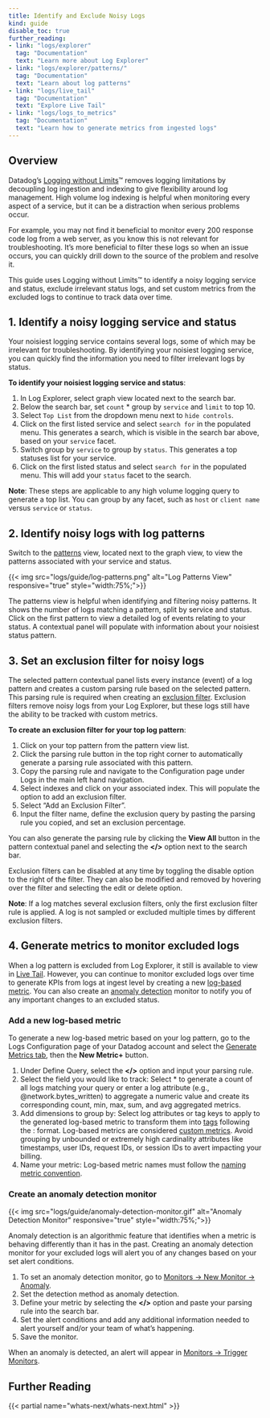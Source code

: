 ```yaml
---
title: Identify and Exclude Noisy Logs
kind: guide
disable_toc: true
further_reading:
- link: "logs/explorer"
  tag: "Documentation"
  text: "Learn more about Log Explorer"
- link: "logs/explorer/patterns/"
  tag: "Documentation"
  text: "Learn about log patterns"
- link: "logs/live_tail"
  tag: "Documentation"
  text: "Explore Live Tail"
- link: "logs/logs_to_metrics"
  tag: "Documentation"
  text: "Learn how to generate metrics from ingested logs"
---
```


## Overview

Datadog’s [Logging without Limits][1]&trade; removes logging limitations by decoupling log ingestion and indexing to give flexibility around log management. High volume log indexing is helpful when monitoring every aspect of a service, but it can be a distraction when serious problems occur.

For example, you may not find it beneficial to monitor every 200 response code log from a web server, as you know this is not relevant for troubleshooting. It’s more beneficial to filter these logs so when an issue occurs, you can quickly drill down to the source of the problem and resolve it.

This guide uses Logging without Limits&trade; to identify a noisy logging service and status, exclude irrelevant status logs, and set custom metrics from the excluded logs to continue to track data over time.

## 1. Identify a noisy logging service and status

Your noisiest logging service contains several logs, some of which may be irrelevant for troubleshooting. By identifying your noisiest logging service, you can quickly find the information you need to filter irrelevant logs by status.

**To identify your noisiest logging service and status**:

1. In Log Explorer, select graph view located next to the search bar. 
2. Below the search bar, set `count` * group by `service` and `limit` to top 10.
3. Select `Top List` from the dropdown menu next to `hide controls`.
4. Click on the first listed service and select `search for` in the populated menu. This generates a search, which is visible in the search bar above, based on your `service` facet.
5. Switch group by `service` to group by `status`. This generates a top statuses list for your service.
6. Click on the first listed status and select `search for` in the populated menu. This will add your `status` facet to the search.

**Note**: These steps are applicable to any high volume logging query to generate a top list. You can group by any facet, such as `host` or `client name` versus `service` or `status`.

## 2. Identify noisy logs with log patterns
Switch to the [patterns][2] view, located next to the graph view, to view the patterns associated with your service and status.

{{< img src="logs/guide/log-patterns.png" alt="Log Patterns View" responsive="true" style="width:75%;">}}

The patterns view is helpful when identifying and filtering noisy patterns. It shows the number of logs matching a pattern, split by service and status. Click on the first pattern to view a detailed log of events relating to your status. A contextual panel will populate with information about your noisiest status pattern.

## 3. Set an exclusion filter for noisy logs

The selected pattern contextual panel lists every instance (event) of a log pattern and creates a custom parsing rule based on the selected pattern. This parsing rule is required when creating an [exclusion filter][3]. Exclusion filters remove noisy logs from your Log Explorer, but these logs still have the ability to be tracked with custom metrics.

**To create an exclusion filter for your top log pattern**:

1. Click on your top pattern from the pattern view list.
2. Click the parsing rule button in the top right corner to automatically generate a parsing rule associated with this pattern.
3. Copy the parsing rule and navigate to the Configuration page under Logs in the main left hand navigation.
4. Select indexes and click on your associated index. This will populate the option to add an exclusion filter.
5. Select “Add an Exclusion Filter”.
6. Input the filter name, define the exclusion query by pasting the parsing rule you copied, and set an exclusion percentage.

You can also generate the parsing rule by clicking the **View All** button in the pattern contextual panel and selecting the **</>** option next to the search bar.

Exclusion filters can be disabled at any time by toggling the disable option to the right of the filter. They can also be modified and removed by hovering over the filter and selecting the edit or delete option.

**Note**: If a log matches several exclusion filters, only the first exclusion filter rule is applied. A log is not sampled or excluded multiple times by different exclusion filters.

## 4. Generate metrics to monitor excluded logs

When a log pattern is excluded from Log Explorer, it still is available to view in [Live Tail][4]. However, you can continue to monitor excluded logs over time to generate KPIs from logs at ingest level by creating a new [log-based metric][5]. You can also create an [anomaly detection][6] monitor to notify you of any important changes to an excluded status.

### Add a new log-based metric

To generate a new log-based metric based on your log pattern, go to the Logs Configuration page of your Datadog account and select the [Generate Metrics tab][7], then the **New Metric+** button.

1. Under Define Query, select the **</>** option and input your parsing rule.
2. Select the field you would like to track: Select * to generate a count of all logs matching your query or enter a log attribute (e.g., @network.bytes_written) to aggregate a numeric value and create its corresponding count, min, max, sum, and avg aggregated metrics.
3. Add dimensions to group by: Select log attributes or tag keys to apply to the generated log-based metric to transform them into [tags][8] following the <KEY>:<VALUE> format. Log-based metrics are considered [custom metrics][9]. Avoid grouping by unbounded or extremely high cardinality attributes like timestamps, user IDs, request IDs, or session IDs to avert impacting your billing.
4. Name your metric: Log-based metric names must follow the [naming metric convention][10].

### Create an anomaly detection monitor
{{< img src="logs/guide/anomaly-detection-monitor.gif" alt="Anomaly Detection Monitor" responsive="true" style="width:75%;">}}

Anomaly detection is an algorithmic feature that identifies when a metric is behaving differently than it has in the past. Creating an anomaly detection monitor for your excluded logs will alert you of any changes based on your set alert conditions.

1. To set an anomaly detection monitor, go to [Monitors -> New Monitor -> Anomaly][11].
2. Set the detection method as anomaly detection.
3. Define your metric by selecting the **</>** option and paste your parsing rule into the search bar.
4. Set the alert conditions and add any additional information needed to alert yourself and/or your team of what’s happening.
5. Save the monitor.

When an anomaly is detected, an alert will appear in [Monitors -> Trigger Monitors][12].

## Further Reading

{{< partial name="whats-next/whats-next.html" >}}

[1]: /logs
[2]: /logs/explorer/patterns
[3]: /logs/indexes/#exclusion-filters
[4]: /logs/live_tail/#overview
[5]: /logs/logs_to_metrics
[6]: /monitors/monitor_types/anomaly
[7]: https://app.datadoghq.com/logs/pipelines/generate-metrics
[8]: /tagging
[9]: /developers/metrics/custom_metrics
[10]: /developers/metrics/#naming-metrics
[11]: https://app.datadoghq.com/monitors#create/anomaly
[12]: https://app.datadoghq.com/monitors/triggered

